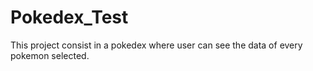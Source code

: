 # Pokedex_Test
This project consist in a pokedex where user can see the data of every pokemon selected.
